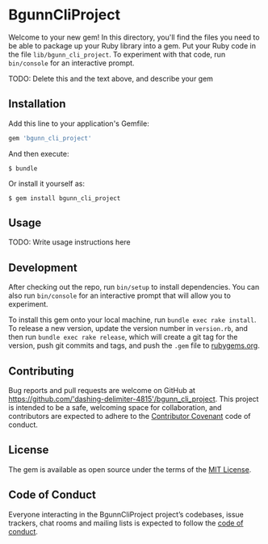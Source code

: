 # BgunnCliProject

Welcome to your new gem! In this directory, you'll find the files you need to be able to package up your Ruby library into a gem. Put your Ruby code in the file `lib/bgunn_cli_project`. To experiment with that code, run `bin/console` for an interactive prompt.

TODO: Delete this and the text above, and describe your gem

## Installation

Add this line to your application's Gemfile:

```ruby
gem 'bgunn_cli_project'
```

And then execute:

    $ bundle

Or install it yourself as:

    $ gem install bgunn_cli_project

## Usage

TODO: Write usage instructions here

## Development

After checking out the repo, run `bin/setup` to install dependencies. You can also run `bin/console` for an interactive prompt that will allow you to experiment.

To install this gem onto your local machine, run `bundle exec rake install`. To release a new version, update the version number in `version.rb`, and then run `bundle exec rake release`, which will create a git tag for the version, push git commits and tags, and push the `.gem` file to [rubygems.org](https://rubygems.org).

## Contributing

Bug reports and pull requests are welcome on GitHub at https://github.com/'dashing-delimiter-4815'/bgunn_cli_project. This project is intended to be a safe, welcoming space for collaboration, and contributors are expected to adhere to the [Contributor Covenant](http://contributor-covenant.org) code of conduct.

## License

The gem is available as open source under the terms of the [MIT License](https://opensource.org/licenses/MIT).

## Code of Conduct

Everyone interacting in the BgunnCliProject project’s codebases, issue trackers, chat rooms and mailing lists is expected to follow the [code of conduct](https://github.com/'dashing-delimiter-4815'/bgunn_cli_project/blob/master/CODE_OF_CONDUCT.md).
